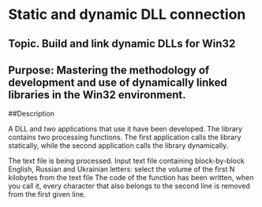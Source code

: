 # Static and dynamic DLL connection
## Topic. Build and link dynamic DLLs for Win32
## Purpose: Mastering the methodology of development and use of dynamically linked libraries in the Win32 environment.

##Description

A DLL and two applications that use it have been developed. The library contains two processing functions. The first application calls the library statically, while the second application calls the library dynamically.

The text file is being processed. Input text file containing block-by-block English, Russian and Ukrainian letters: select the volume of the first N kilobytes from the text file
The code of the function has been written, when you call it, every character that also belongs to the second line is removed from the first given line.